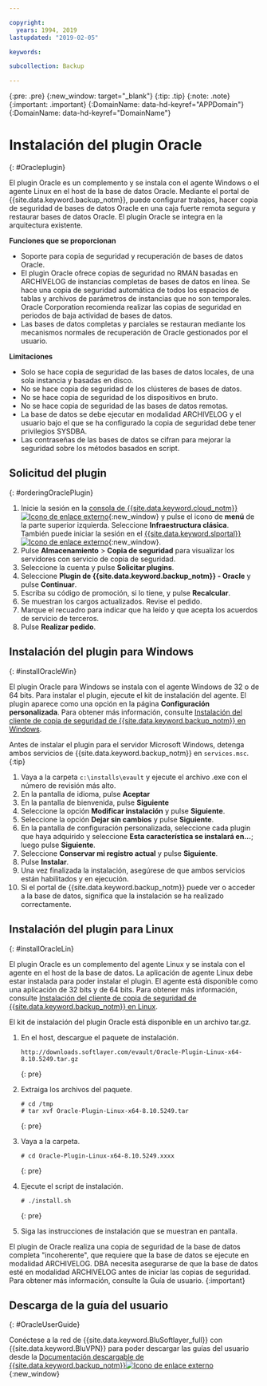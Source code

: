 ```yaml
---

copyright:
  years: 1994, 2019
lastupdated: "2019-02-05"

keywords:

subcollection: Backup

---
```

{:pre: .pre}
{:new_window: target="_blank"}
{:tip: .tip}
{:note: .note}
{:important: .important}
{:DomainName: data-hd-keyref="APPDomain"}
{:DomainName: data-hd-keyref="DomainName"}

# Instalación del plugin Oracle
{: #Oracleplugin}

El plugin Oracle es un complemento y se instala con el agente Windows o el agente Linux en el host de la base de datos Oracle. Mediante el portal de {{site.data.keyword.backup_notm}}, puede configurar trabajos, hacer copia de seguridad de bases de datos Oracle en una caja fuerte remota segura y restaurar bases de datos Oracle. El plugin Oracle se integra en la arquitectura existente.

**Funciones que se proporcionan**

- Soporte para copia de seguridad y recuperación de bases de datos Oracle.
- El plugin Oracle ofrece copias de seguridad no RMAN basadas en ARCHIVELOG de instancias completas de bases de datos en línea. Se hace una copia de seguridad automática de todos los espacios de tablas y archivos de parámetros de instancias que no son temporales. Oracle Corporation recomienda realizar las copias de seguridad en periodos de baja actividad de bases de datos.
- Las bases de datos completas y parciales se restauran mediante los mecanismos normales de recuperación de Oracle gestionados por el usuario.

**Limitaciones**
- Solo se hace copia de seguridad de las bases de datos locales, de una sola instancia y basadas en disco.
- No se hace copia de seguridad de los clústeres de bases de datos.
- No se hace copia de seguridad de los dispositivos en bruto.
- No se hace copia de seguridad de las bases de datos remotas.
- La base de datos se debe ejecutar en modalidad ARCHIVELOG y el usuario bajo el que se ha configurado la copia de seguridad debe tener privilegios SYSDBA.
- Las contraseñas de las bases de datos se cifran para mejorar la seguridad sobre los métodos basados en script.

## Solicitud del plugin
{: #orderingOraclePlugin}

1. Inicie la sesión en la [consola de {{site.data.keyword.cloud_notm}} ![Icono de enlace externo](../../icons/launch-glyph.svg "Icono de enlace externo")](https://{DomainName}/){:new_window} y pulse el icono de **menú** de la parte superior izquierda. Seleccione **Infraestructura clásica**. <br/>
   También puede iniciar la sesión en el [{{site.data.keyword.slportal}} ![Icono de enlace externo](../../icons/launch-glyph.svg "Icono de enlace externo")](https://control.softlayer.com/){:new_window}.
2. Pulse **Almacenamiento** > **Copia de seguridad** para visualizar los servidores con servicio de copia de seguridad.
3. Seleccione la cuenta y pulse **Solicitar plugins**.
4. Seleccione **Plugin de {{site.data.keyword.backup_notm}} - Oracle** y pulse **Continuar**.
5. Escriba su código de promoción, si lo tiene, y pulse **Recalcular**.
6. Se muestran los cargos actualizados. Revise el pedido.
7. Marque el recuadro para indicar que ha leído y que acepta los acuerdos de servicio de terceros.
8. Pulse **Realizar pedido**.

## Instalación del plugin para Windows
{: #installOracleWin}

El plugin Oracle para Windows se instala con el agente Windows de 32 o de 64 bits. Para instalar el plugin, ejecute el kit de instalación del agente. El plugin aparece como una opción en la página **Configuración personalizada**. Para obtener más información, consulte [Instalación del cliente de copia de seguridad de {{site.data.keyword.backup_notm}} en Windows](/docs/infrastructure/Backup?topic=Backup-InstallinWindows).

Antes de instalar el plugin para el servidor Microsoft Windows, detenga ambos servicios de {{site.data.keyword.backup_notm}} en `services.msc`.
{:tip}

1. Vaya a la carpeta `c:\installs\evault` y ejecute el archivo .exe con el número de revisión más alto.
2. En la pantalla de idioma, pulse **Aceptar**
3. En la pantalla de bienvenida, pulse **Siguiente**
4. Seleccione la opción **Modificar instalación** y pulse **Siguiente**.
5. Seleccione la opción **Dejar sin cambios** y pulse **Siguiente**.
6. En la pantalla de configuración personalizada, seleccione cada plugin que haya adquirido y seleccione **Esta característica se instalará en...**; luego pulse **Siguiente**.
7. Seleccione **Conservar mi registro actual** y pulse **Siguiente**.
8. Pulse **Instalar**.
9. Una vez finalizada la instalación, asegúrese de que ambos servicios están habilitados y en ejecución.
10. Si el portal de {{site.data.keyword.backup_notm}} puede ver o acceder a la base de datos, significa que la instalación se ha realizado correctamente.

## Instalación del plugin para Linux
{: #installOracleLin}

El plugin Oracle es un complemento del agente Linux y se instala con el agente en el host de la base de datos. La aplicación de agente Linux debe estar instalada para poder instalar el plugin. El agente está disponible como una aplicación de 32 bits y de 64 bits. Para obtener más información, consulte [Instalación del cliente de copia de seguridad de {{site.data.keyword.backup_notm}} en Linux](/docs/infrastructure/Backup?topic=Backup-InstallinLinux).

El kit de instalación del plugin Oracle está disponible en un archivo tar.gz.

1. En el host, descargue el paquete de instalación.
   ```
   http://downloads.softlayer.com/evault/Oracle-Plugin-Linux-x64-8.10.5249.tar.gz
   ```
   {: pre}

2. Extraiga los archivos del paquete.
   ```
   # cd /tmp
   # tar xvf Oracle-Plugin-Linux-x64-8.10.5249.tar
   ```
   {: pre}

3. Vaya a la carpeta.
   ```
   # cd Oracle-Plugin-Linux-x64-8.10.5249.xxxx
   ```
   {: pre}

4. Ejecute el script de instalación.
   ```
   # ./install.sh
   ```
   {: pre}

5. Siga las instrucciones de instalación que se muestran en pantalla.

El plugin de Oracle realiza una copia de seguridad de la base de datos completa "incoherente", que requiere que la base de datos se ejecute en modalidad ARCHIVELOG. DBA necesita asegurarse de que la base de datos esté en modalidad ARCHIVELOG antes de iniciar las copias de seguridad. Para obtener más información, consulte la Guía de usuario.
{:important}


## Descarga de la guía del usuario
{: #OracleUserGuide}

Conéctese a la red de {{site.data.keyword.BluSoftlayer_full}} con {{site.data.keyword.BluVPN}} para poder descargar las guías del usuario desde la [Documentación descargable de {{site.data.keyword.backup_notm}}![Icono de enlace externo](../../icons/launch-glyph.svg "Icono de enlace externo")](http://downloads.service.softlayer.com/evault/Documentation/){:new_window}
